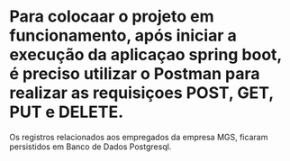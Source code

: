 # Para colocaar o projeto em funcionamento, após iniciar a execução da aplicaçao spring boot, é preciso utilizar o Postman para realizar as requisiçoes POST, GET, PUT e DELETE.

Os registros relacionados aos empregados da empresa MGS, ficaram persistidos em Banco de Dados Postgresql.
